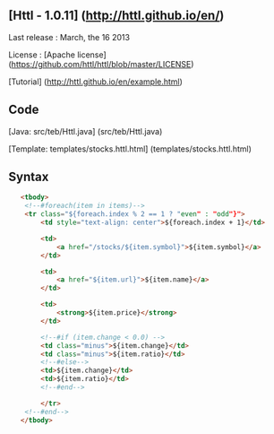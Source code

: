 ## [Httl - 1.0.11] (http://httl.github.io/en/)
Last release : March, the 16 2013

License : [Apache license] (https://github.com/httl/httl/blob/master/LICENSE)

[Tutorial] (http://httl.github.io/en/example.html)

## Code
[Java: src/teb/Httl.java] (src/teb/Httl.java)

[Template: templates/stocks.httl.html] (templates/stocks.httl.html)

## Syntax 
```` html
   <tbody>
	<!--#foreach(item in items)-->
	<tr class="${foreach.index % 2 == 1 ? "even" : "odd"}">
		<td style="text-align: center">${foreach.index + 1}</td>

		<td>
			<a href="/stocks/${item.symbol}">${item.symbol}</a>
		</td>

		<td>
			<a href="${item.url}">${item.name}</a>
		</td>

		<td>
			<strong>${item.price}</strong>
		</td>

		<!--#if (item.change < 0.0) -->
		<td class="minus">${item.change}</td>
		<td class="minus">${item.ratio}</td>
		<!--#else-->
		<td>${item.change}</td>
		<td>${item.ratio}</td>
		<!--#end-->

		</tr>
	<!--#end-->
   </tbody>
````
